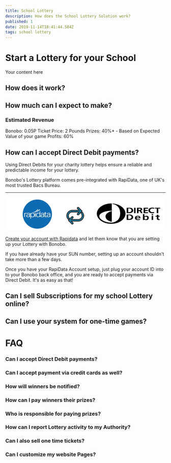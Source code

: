 ```yaml
---
title: School Lottery
description: How does the School Lottery Solution work?
published: 1
date: 2019-11-14T18:41:44.584Z
tags: school lottery
---
```


# Start a Lottery for your School
Your content here

## How does it work?




## How much can I expect to make?


### Estimated Revenue
Bonobo: 0.05P
Ticket Price: 2 Pounds
Prizes: 40%*   - Based on Expected Value of your game
Profits: 60%

## How can I accept Direct Debit payments?

Using Direct Debits for your charity lottery helps ensure a reliable and predictable income for your lottery. 

Bonobo's Lottery platform comes pre-integrated with RapiData, one of UK's most trusted Bacs Bureau.


---

![rapidata-direct-debit.png](/rapidata-direct-debit.png)
 

<a href="https://rapidataservices.com/service/lottery-payment-provider/" target="_blank">Create your account with Rapidata</a>  and let them know that you are setting up your Lottery with Bonobo.

If you have already have your SUN number, setting up an account shouldn't take more than a few days.

Once you have your RapiData Account setup, just plug your account ID into to your Bonobo back office, and you are ready to accept payments via Direct Debit. It's as easy as that!





## Can I sell Subscriptions for my school Lottery online?


## Can I use your system for one-time games?





# FAQ


### Can I accept Direct Debit payments?
### Can I accept payment via credit cards as well?
### How will winners be notified?
### How can I pay winners their prizes?
### Who is responsible for paying prizes?
### How can I report Lottery activity to my Authority?
### Can I also sell one time tickets?
### Can I customize my website Pages?
